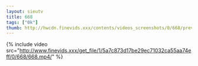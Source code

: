 ```yaml
--- 
layout: sieutv
title: 668
tags: ["0k"]
thumb: http://hwcdn.finevids.xxx/contents/videos_screenshots/0/668/preview.mp4.jpg
---
```

{% include video src="http://www.finevids.xxx/get_file/1/5a7c873d17be29ec71032ca55aa74eff/0/668/668.mp4/" %} 
